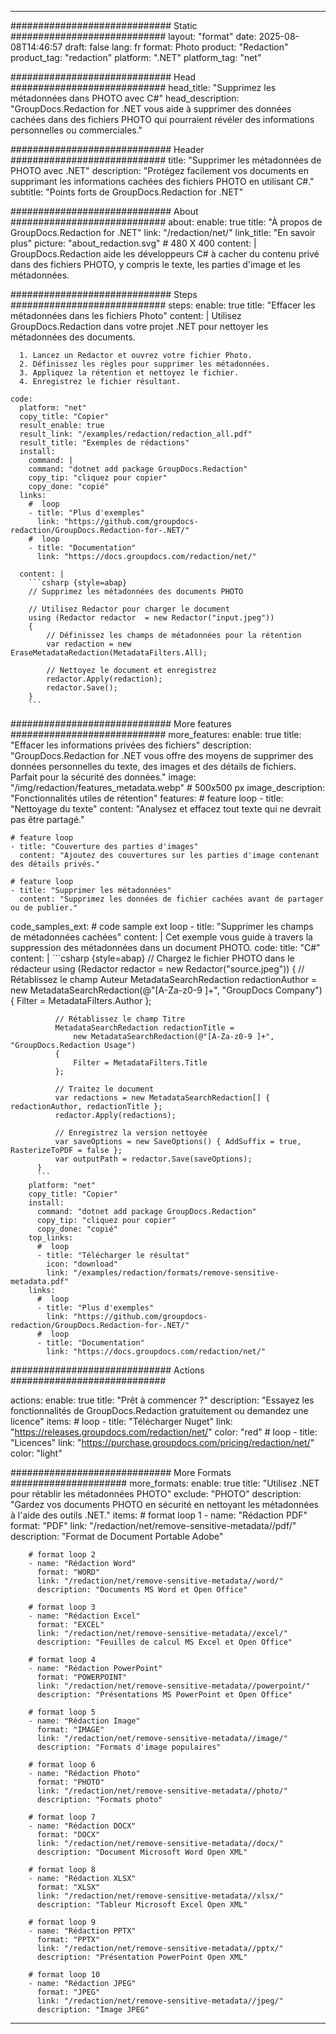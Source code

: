 
---
############################# Static ############################
layout: "format"
date:  2025-08-08T14:46:57
draft: false
lang: fr
format: Photo
product: "Redaction"
product_tag: "redaction"
platform: ".NET"
platform_tag: "net"

############################# Head ############################
head_title: "Supprimez les métadonnées dans PHOTO avec C#"
head_description: "GroupDocs.Redaction for .NET vous aide à supprimer des données cachées dans des fichiers PHOTO qui pourraient révéler des informations personnelles ou commerciales."

############################# Header ############################
title: "Supprimer les métadonnées de PHOTO avec .NET" 
description: "Protégez facilement vos documents en supprimant les informations cachées des fichiers PHOTO en utilisant C#."
subtitle: "Points forts de GroupDocs.Redaction for .NET" 

############################# About ############################
about:
    enable: true
    title: "À propos de GroupDocs.Redaction for .NET"
    link: "/redaction/net/"
    link_title: "En savoir plus"
    picture: "about_redaction.svg" # 480 X 400
    content: |
       GroupDocs.Redaction aide les développeurs C# à cacher du contenu privé dans des fichiers PHOTO, y compris le texte, les parties d'image et les métadonnées.

############################# Steps ############################
steps:
    enable: true
    title: "Effacer les métadonnées dans les fichiers Photo"
    content: |
      Utilisez GroupDocs.Redaction dans votre projet .NET pour nettoyer les métadonnées des documents.
      
      1. Lancez un Redactor et ouvrez votre fichier Photo.
      2. Définissez les règles pour supprimer les métadonnées.
      3. Appliquez la rétention et nettoyez le fichier.
      4. Enregistrez le fichier résultant.
   
    code:
      platform: "net"
      copy_title: "Copier"
      result_enable: true
      result_link: "/examples/redaction/redaction_all.pdf"
      result_title: "Exemples de rédactions"
      install:
        command: |
        command: "dotnet add package GroupDocs.Redaction"
        copy_tip: "cliquez pour copier"
        copy_done: "copié"
      links:
        #  loop
        - title: "Plus d'exemples"
          link: "https://github.com/groupdocs-redaction/GroupDocs.Redaction-for-.NET/"
        #  loop
        - title: "Documentation"
          link: "https://docs.groupdocs.com/redaction/net/"
          
      content: |
        ```csharp {style=abap}
        // Supprimez les métadonnées des documents PHOTO

        // Utilisez Redactor pour charger le document
        using (Redactor redactor  = new Redactor("input.jpeg"))
        {
            // Définissez les champs de métadonnées pour la rétention
            var redaction = new EraseMetadataRedaction(MetadataFilters.All);
            
            // Nettoyez le document et enregistrez
            redactor.Apply(redaction);
            redactor.Save();
        }
        ```            


############################# More features ############################
more_features:
  enable: true
  title: "Effacer les informations privées des fichiers"
  description: "GroupDocs.Redaction for .NET vous offre des moyens de supprimer des données personnelles du texte, des images et des détails de fichiers. Parfait pour la sécurité des données."
  image: "/img/redaction/features_metadata.webp" # 500x500 px
  image_description: "Fonctionnalités utiles de rétention"
  features:
    # feature loop
    - title: "Nettoyage du texte"
      content: "Analysez et effacez tout texte qui ne devrait pas être partagé."

    # feature loop
    - title: "Couverture des parties d'images"
      content: "Ajoutez des couvertures sur les parties d'image contenant des détails privés."

    # feature loop
    - title: "Supprimer les métadonnées"
      content: "Supprimez les données de fichier cachées avant de partager ou de publier."
      
  code_samples_ext:
    # code sample ext loop
    - title: "Supprimer les champs de métadonnées cachées"
      content: |
        Cet exemple vous guide à travers la suppression des métadonnées dans un document PHOTO.
      code:
        title: "C#"
        content: |
          ```csharp {style=abap}
          //  Chargez le fichier PHOTO dans le rédacteur
          using (Redactor redactor  = new Redactor("source.jpeg"))
          {
              // Rétablissez le champ Auteur
              MetadataSearchRedaction redactionAuthor = 
                  new MetadataSearchRedaction(@"[A-Za-z0-9 ]+", "GroupDocs Company")
              {
                  Filter = MetadataFilters.Author
              };

              // Rétablissez le champ Titre
              MetadataSearchRedaction redactionTitle = 
                  new MetadataSearchRedaction(@"[A-Za-z0-9 ]+", "GroupDocs.Redaction Usage")
              {
                  Filter = MetadataFilters.Title
              };

              // Traitez le document
              var redactions = new MetadataSearchRedaction[] { redactionAuthor, redactionTitle };
              redactor.Apply(redactions);

              // Enregistrez la version nettoyée
              var saveOptions = new SaveOptions() { AddSuffix = true, RasterizeToPDF = false };
              var outputPath = redactor.Save(saveOptions);
          }
          ```
        platform: "net"
        copy_title: "Copier"
        install:
          command: "dotnet add package GroupDocs.Redaction"
          copy_tip: "cliquez pour copier"
          copy_done: "copié"
        top_links:
          #  loop
          - title: "Télécharger le résultat"
            icon: "download"
            link: "/examples/redaction/formats/remove-sensitive-metadata.pdf"
        links:
          #  loop
          - title: "Plus d'exemples"
            link: "https://github.com/groupdocs-redaction/GroupDocs.Redaction-for-.NET/"
          #  loop
          - title: "Documentation"
            link: "https://docs.groupdocs.com/redaction/net/"


############################# Actions ############################

actions:
  enable: true
  title: "Prêt à commencer ?"
  description: "Essayez les fonctionnalités de GroupDocs.Redaction gratuitement ou demandez une licence"
  items:
    #  loop
    - title: "Télécharger Nuget"
      link: "https://releases.groupdocs.com/redaction/net/"
      color: "red"
        #  loop
    - title: "Licences"
      link: "https://purchase.groupdocs.com/pricing/redaction/net/"
      color: "light"


############################# More Formats #####################
more_formats:
    enable: true
    title: "Utilisez .NET pour rétablir les métadonnées PHOTO"
    exclude: "PHOTO"
    description: "Gardez vos documents PHOTO en sécurité en nettoyant les métadonnées à l'aide des outils .NET."
    items: 
        # format loop 1
        - name: "Rédaction PDF"
          format: "PDF"
          link: "/redaction/net/remove-sensitive-metadata//pdf/"
          description: "Format de Document Portable Adobe"

        # format loop 2
        - name: "Rédaction Word"
          format: "WORD"
          link: "/redaction/net/remove-sensitive-metadata//word/"
          description: "Documents MS Word et Open Office"
          
        # format loop 3
        - name: "Rédaction Excel"
          format: "EXCEL"
          link: "/redaction/net/remove-sensitive-metadata//excel/"
          description: "Feuilles de calcul MS Excel et Open Office"

        # format loop 4
        - name: "Rédaction PowerPoint"
          format: "POWERPOINT"
          link: "/redaction/net/remove-sensitive-metadata//powerpoint/"
          description: "Présentations MS PowerPoint et Open Office"

        # format loop 5
        - name: "Rédaction Image"
          format: "IMAGE"
          link: "/redaction/net/remove-sensitive-metadata//image/"
          description: "Formats d'image populaires"

        # format loop 6
        - name: "Rédaction Photo"
          format: "PHOTO"
          link: "/redaction/net/remove-sensitive-metadata//photo/"
          description: "Formats photo"

        # format loop 7
        - name: "Rédaction DOCX"
          format: "DOCX"
          link: "/redaction/net/remove-sensitive-metadata//docx/"
          description: "Document Microsoft Word Open XML"
          
        # format loop 8
        - name: "Rédaction XLSX"
          format: "XLSX"
          link: "/redaction/net/remove-sensitive-metadata//xlsx/"
          description: "Tableur Microsoft Excel Open XML"
          
        # format loop 9
        - name: "Rédaction PPTX"
          format: "PPTX"
          link: "/redaction/net/remove-sensitive-metadata//pptx/"
          description: "Présentation PowerPoint Open XML"

        # format loop 10
        - name: "Rédaction JPEG"
          format: "JPEG"
          link: "/redaction/net/remove-sensitive-metadata//jpeg/"
          description: "Image JPEG"


---